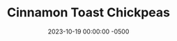 ---
layout: post
title:  "Cinnamon Toast Chickpeas"
date:   2023-10-19 00:00:00 -0500
categories:
- Recipes
- Breakfast
permalink: /recipes/cinnamon-chickpea
image: /assets/Food/Breakfast/Chickpea/chickpea-cover.jpg
ing: cinchick-ing
facts: cinchick-facts
Prep: 10
Rest: 
Cook: 14
Source1: 
Source2: 
whisk: https://s.samsungfood.com/y3Pcw
tags: 
- cereal
- bowl
- milk
- fruit
- nut
- protein
- powder
- shake
- maple
- honey
Description: This cereal is full of fiber and protein, and tastes just like the sweet cereals you loved growing up, without all the extra added sugars. Instead of serving with just plain milk, you can also mix up a little protein shake to use for even more of a boost.
Instructions: 
- Preheat your air fryer to 400F, and drain and rinse a can of chickpeas. Lightly spray the basket with oil, add in the chickpeas, and lightly spray the tops<br><br>

- Air fry at 400F for about 14 minutes, until golden and crispy. Remove to a bowl and mix with the honey and cinnamon<br><br>

- In a bowl or shaker bottle, mix together the milk ingredients until smooth (milk, sweetener, protein powder, and cinnamon). Adjust to your taste<br><br>

- Pour milk over the cereal, and top with fruit and nuts
---